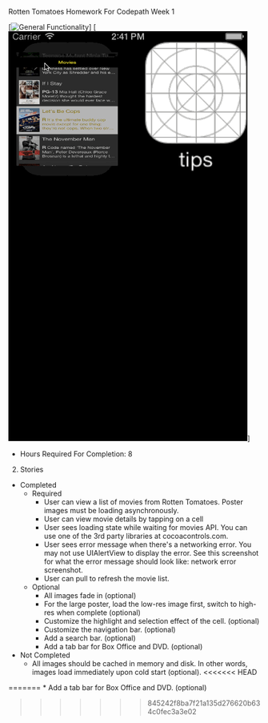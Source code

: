Rotten Tomatoes Homework For Codepath Week 1

[![General Functionality](https://github.com/franklinho/rotten/blob/master/RottenTomatoes.gif)]
[![Network Error](https://github.com/franklinho/rotten/blob/master/RottenTomatoesNetworkConnectivity.gif)]

- Hours Required For Completion: 8
2. Stories
  * Completed
    * Required
      * User can view a list of movies from Rotten Tomatoes. Poster images must be loading asynchronously.
      * User can view movie details by tapping on a cell
      * User sees loading state while waiting for movies API. You can use one of the 3rd party libraries at cocoacontrols.com.
      * User sees error message when there's a networking error. You may not use UIAlertView to display the error. See this screenshot for what the error message should look like: network error screenshot.
      * User can pull to refresh the movie list. 
    * Optional
      * All images fade in (optional)
      * For the large poster, load the low-res image first, switch to high-res when complete (optional)		
      * Customize the highlight and selection effect of the cell. (optional)
      * Customize the navigation bar. (optional)	
      * Add a search bar. (optional)
      * Add a tab bar for Box Office and DVD. (optional) 
  * Not Completed
    * All images should be cached in memory and disk. In other words, images load immediately upon cold start (optional).
<<<<<<< HEAD
    
=======
    * Add a tab bar for Box Office and DVD. (optional) 


>>>>>>> 845242f8ba7f21a135d276620b634c0fec3a3e02

